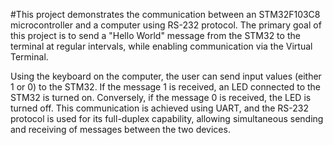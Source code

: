 #This project demonstrates the communication between an STM32F103C8 microcontroller and a computer using RS-232 protocol.
The primary goal of this project is to send a "Hello World" message from the STM32 to the terminal at regular intervals, while enabling communication via the Virtual Terminal.

Using the keyboard on the computer, the user can send input values (either 1 or 0) to the STM32. If the message 1 is received, an LED connected to the STM32 is turned on. Conversely, if the message 0 is received, the LED is turned off. This communication is achieved using UART, and the RS-232 protocol is used for its full-duplex capability, allowing simultaneous sending and receiving of messages between the two devices.
